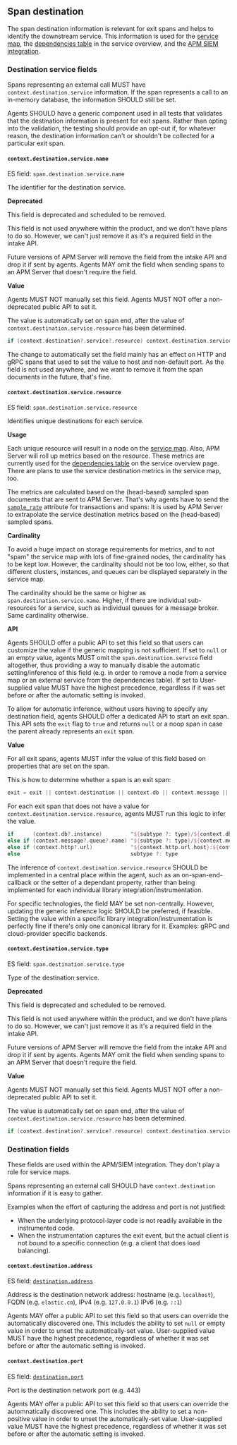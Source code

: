 ## Span destination

The span destination information is relevant for exit spans and helps to identify the downstream service.
This information is used for the [service map](https://www.elastic.co/guide/en/kibana/current/service-maps.html),
the [dependencies table](https://www.elastic.co/guide/en/kibana/current/service-overview.html#service-span-duration) in the service overview,
and the [APM SIEM integration](https://www.elastic.co/blog/elastic-apm-7-6-0-released).

### Destination service fields

Spans representing an external call MUST have `context.destination.service` information.
If the span represents a call to an in-memory database, the information SHOULD still be set.

Agents SHOULD have a generic component used in all tests that validates that the destination information is present for exit spans.
Rather than opting into the validation, the testing should provide an opt-out if,
for whatever reason, the destination information can't or shouldn't be collected for a particular exit span.

#### `context.destination.service.name`

ES field: `span.destination.service.name`

The identifier for the destination service.

**Deprecated**

This field is deprecated and scheduled to be removed.

This field is not used anywhere within the product,
and we don't have plans to do so.
However, we can't just remove it as it's a required field in the intake API.

Future versions of APM Server will remove the field from the intake API and drop it if sent by agents.
Agents MAY omit the field when sending spans to an APM Server that doesn't require the field.

**Value**

Agents MUST NOT manually set this field.
Agents MUST NOT offer a non-deprecated public API to set it.

The value is automatically set on span end, after the value of `context.destination.service.resource` has been determined.
```groovy
if (context.destination?.service?.resource) context.destination.service.name = subtype ?: type
```

The change to automatically set the field mainly has an effect on HTTP and gRPC spans that used to set the value to host and non-default port.
As the field is not used anywhere, and we want to remove it from the span documents in the future, that's fine.

#### `context.destination.service.resource`

ES field: `span.destination.service.resource`

Identifies unique destinations for each service.

**Usage**

Each unique resource will result in a node on the [service map](https://www.elastic.co/guide/en/kibana/current/service-maps.html).
Also, APM Server will roll up metrics based on the resource.
These metrics are currently used for the [dependencies table](https://www.elastic.co/guide/en/kibana/current/service-overview.html#service-span-duration)
on the service overview page.
There are plans to use the service destination metrics in the service map, too.

The metrics are calculated based on the (head-based) sampled span documents that are sent to APM Server.
That's why agents have to send the [`sample_rate`](tracing-sampling.md#effect-on-metrics)
attribute for transactions and spans:
It is used by APM Server to extrapolate the service destination metrics based on the (head-based) sampled spans.

**Cardinality**

To avoid a huge impact on storage requirements for metrics,
and to not "spam" the service map with lots of fine-grained nodes,
the cardinality has to be kept low.
However, the cardinality should not be too low, either,
so that different clusters, instances, and queues can be displayed separately in the service map.

The cardinality should be the same or higher as `span.destination.service.name`.
Higher, if there are individual sub-resources for a service, such as individual queues for a message broker.
Same cardinality otherwise.

**API**

Agents SHOULD offer a public API to set this field so that users can customize the value if the generic mapping is not 
sufficient. If set to `null` or an empty value, agents MUST omit the `span.destination.service` field altogether, thus 
providing a way to manually disable the automatic setting/inference of this field (e.g. in order to remove a node 
from a service map or an external service from the dependencies table). If set to 
User-supplied value MUST have the highest precedence, regardless if it was set before or after the automatic setting is invoked.

To allow for automatic inference,
without users having to specify any destination field,
agents SHOULD offer a dedicated API to start an exit span.
This API sets the `exit` flag to `true` and returns `null` or a noop span in case the parent already represents an `exit` span.

**Value**

For all exit spans,
agents MUST infer the value of this field based on properties that are set on the span.

This is how to determine whether a span is an exit span:
```groovy
exit = exit || context.destination || context.db || context.message || context.http
```

For each exit span that does not have a value for `context.destination.service.resource`,
agents MUST run this logic to infer the value.
```groovy
if      (context.db?.instance)         "${subtype ?: type}/${context.db?.instance}"
else if (context.message?.queue?.name) "${subtype ?: type}/${context.message.queue.name}"
else if (context.http?.url)            "${context.http.url.host}:${context.http.url.port}"
else                                   subtype ?: type
```

The inference of `context.destination.service.resource` SHOULD be implemented in a central place within the agent,
such as an on-span-end-callback or the setter of a dependant property,
rather than being implemented for each individual library integration/instrumentation.

For specific technologies, the field MAY be set non-centrally.
However, updating the generic inference logic SHOULD be preferred, if feasible.
Setting the value within a specific library integration/instrumentation is perfectly fine if there's only one canonical library for it.
Examples: gRPC and cloud-provider specific backends.

#### `context.destination.service.type`

ES field: `span.destination.service.type`

Type of the destination service.

**Deprecated**

This field is deprecated and scheduled to be removed.

This field is not used anywhere within the product,
and we don't have plans to do so.
However, we can't just remove it as it's a required field in the intake API.

Future versions of APM Server will remove the field from the intake API and drop it if sent by agents.
Agents MAY omit the field when sending spans to an APM Server that doesn't require the field.

**Value**

Agents MUST NOT manually set this field.
Agents MUST NOT offer a non-deprecated public API to set it.

The value is automatically set on span end, after the value of `context.destination.service.resource` has been determined.
```groovy
if (context.destination?.service?.resource) context.destination.service.type = type
```

### Destination fields

These fields are used within the APM/SIEM integration.
They don't play a role for service maps.

Spans representing an external call SHOULD have `context.destination` information if it is easy to gather.

Examples when the effort of capturing the address and port is not justified:
* When the underlying protocol-layer code is not readily available in the instrumented code.
* When the instrumentation captures the exit event,
  but the actual client is not bound to a specific connection (e.g. a client that does load balancing).

#### `context.destination.address`

ES field: [`destination.address`](https://www.elastic.co/guide/en/ecs/current/ecs-destination.html#_destination_field_details)

Address is the destination network address: hostname (e.g. `localhost`), FQDN (e.g. `elastic.co`), IPv4 (e.g. `127.0.0.1`) IPv6 (e.g. `::1`)

Agents MAY offer a public API to set this field so that users can override the automatically discovered one. 
This includes the ability to set `null` or empty value in order to unset the automatically-set value.
User-supplied value MUST have the highest precedence, regardless of whether it was set before or after the automatic setting is invoked.

#### `context.destination.port`

ES field: [`destination.port`](https://www.elastic.co/guide/en/ecs/current/ecs-destination.html#_destination_field_details)

Port is the destination network port (e.g. 443)

Agents MAY offer a public API to set this field so that users can override the automnatically discovered one. 
This includes the ability to set a non-positive value in order to unset the automatically-set value.
User-supplied value MUST have the highest precedence, regardless of whether it was set before or after the automatic setting is invoked.
